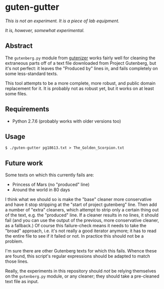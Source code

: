 guten-gutter
============

_This is not an experiment.  It is a piece of lab equipment._

_It is, however, somewhat experimental._

Abstract
--------

The `gutenberg.py` module from [gutenizer](https://github.com/okfn/gutenizer/)
works fairly well for cleaning the extraneous parts off of a text file
downloaded from Project Gutenberg, but it's not perfect: it leaves the
"Produced by" lines in, and fails completely on some less-standard texts.

This tool attempts to be a more complete, more robust, and public domain
replacement for it.  It is probably not as robust yet, but it works on at
least some files. 

Requirements
------------

*   Python 2.7.6 (probably works with older versions too)

Usage
-----

    $ ./guten-gutter pg18613.txt > The_Golden_Scorpion.txt

Future work
-----------

Some texts on which this currently fails are:

*   Princess of Mars (no "produced" line)
*   Around the world in 80 days

I think what we should so is make the "base" cleaner more conservative and
have it stop stripping at the "start of project gutenberg" line.  Then add a
number of "extra" cleaners, which attempt to strip only a certain thing out
of the text, e.g. the "produced" line.  If a cleaner results in no lines, it
should fail (and you can use the output of the previous, more conservative
cleaner, as a fallback.)  Of course this failure-check means it needs to take
the "broad" approach, i.e. it's not really a good iterator anymore; it has
to read the entire file to see if it failed or not.  In practice this should
not be a problem.

I'm sure there are other Gutenberg texts for which this fails.  Whence these
are found, this script's regular expressions should be adapted to match those
lines.

Really, the experiments in this repository should *not* be relying themselves
on the `gutenberg.py` module, or any cleaner; they should take a pre-cleaned
text file as input.
